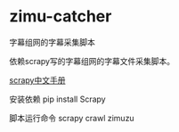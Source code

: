 # zimu-catcher
字幕组网的字幕采集脚本

依赖scrapy写的字幕组网的字幕文件采集脚本。


[scrapy中文手册](http://scrapy-chs.readthedocs.io/zh_CN/latest/intro/tutorial.html)

安装依赖 
pip install Scrapy

脚本运行命令
scrapy crawl zimuzu
